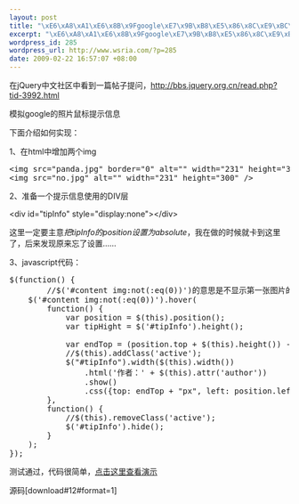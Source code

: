 ```yaml
--- 
layout: post
title: "\xE6\xA8\xA1\xE6\x8B\x9Fgoogle\xE7\x9B\xB8\xE5\x86\x8C\xE9\xBC\xA0\xE6\xA0\x87\xE7\xA7\xBB\xE5\x8A\xA8\xE6\x8F\x90\xE7\xA4\xBA\xE4\xBF\xA1\xE6\x81\xAF"
excerpt: "\xE6\xA8\xA1\xE6\x8B\x9Fgoogle\xE7\x9B\xB8\xE5\x86\x8C\xE9\xBC\xA0\xE6\xA0\x87\xE7\xA7\xBB\xE5\x8A\xA8\xE6\x8F\x90\xE7\xA4\xBA\xE4\xBF\xA1\xE6\x81\xAF"
wordpress_id: 285
wordpress_url: http://www.wsria.com/?p=285
date: 2009-02-22 16:57:07 +08:00
---
```

在jQuery中文社区中看到一篇帖子提问，<a href="http://bbs.jquery.org.cn/read.php?tid-3992.html" target="_blank">http://bbs.jquery.org.cn/read.php?tid-3992.html</a>

模拟google的照片鼠标提示信息

下面介绍如何实现：

1、在html中增加两个img
<pre>&lt;img src="panda.jpg" border="0" alt="" width="231" height="300" /&gt;
&lt;img src="no.jpg" alt="" width="231" height="300" /&gt;</pre>
2、准备一个提示信息使用的DIV层

&lt;div id="tipInfo" style="display:none"&gt;&lt;/div&gt;

<!--more-->

这里一定要主意<em>把tipInfo的position设置为absolute</em>，我在做的时候就卡到这里了，后来发现原来忘了设置……

3、javascript代码：
<pre lang="javascript">$(function() {
        //$('#content img:not(:eq(0))')的意思是不显示第一张图片的信息
	$('#content img:not(:eq(0))').hover(
		function() {
			var position = $(this).position();
			var tipHight = $('#tipInfo').height();

			var endTop = (position.top + $(this).height()) - tipHight;
			//$(this).addClass('active');
			$("#tipInfo").width($(this).width())
				.html('作者：' + $(this).attr('author'))
				.show()
				.css({top: endTop + "px", left: position.left + "px"});
		},
		function() {
			//$(this).removeClass('active');
			$('#tipInfo').hide();
		}
	);
});</pre>
测试通过，代码很简单，<a href="http://www.wsria.com/demo/imgtip/index.html" target="_blank">点击这里查看演示</a>

源码[download#12#format=1]
